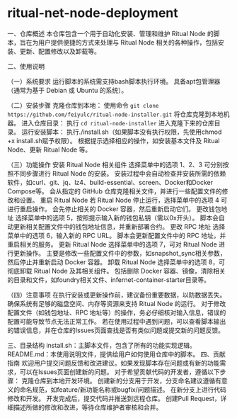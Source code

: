 # ritual-net-node-deployment
一、仓库概述
本仓库包含一个用于自动化安装、管理和维护 Ritual Node 的脚本，旨在为用户提供便捷的方式来处理与 Ritual Node 相关的各种操作，包括安装、更新、配置修改以及卸载等。

二、使用说明

（一）系统要求
运行脚本的系统需支持bash脚本执行环境。
具备apt包管理器（通常为基于 Debian 或 Ubuntu 的系统）。

（二）安装步骤
克隆仓库到本地：
使用命令 ```git clone https://github.com/feiyulc/ritual-node-installer.git```  将仓库克隆到本地机器。
进入仓库目录：
执行 ```cd ritual-node-installer``` 进入克隆下来的仓库目录。
运行安装脚本：
执行./install.sh（如果脚本没有执行权限，先使用chmod +x install.sh赋予权限）。
根据提示选择相应的操作，如安装基本文件及 Ritual Node、更新 Ritual Node 等。

（三）功能操作
安装 Ritual Node 相关组件
选择菜单中的选项 1、2、3 可分别按照不同步骤进行 Ritual Node 的安装。
安装过程中会自动检查并安装所需的依赖软件，如curl、git、jq、lz4、build-essential、screen、Docker和Docker Compose等。
会从指定的 GitHub 仓库克隆相关文件，并进行一些配置文件的修改和设置。
重启 Ritual Node
若 Ritual Node 停止运行，选择菜单中的选项 4 可进行重启操作。
会先停止相关的 Docker 容器，然后重新启动它们。
更改钱包地址
选择菜单中的选项 5，按照提示输入新的钱包私钥（需以0x开头）。
脚本会自动更新相关配置文件中的钱包地址信息，并重新部署合约。
更改 RPC 地址
选择菜单中的选项 6，输入新的 RPC URL。
脚本会更新配置文件中的 RPC 地址，并重启相关的服务。
更新 Ritual Node
选择菜单中的选项 7，可对 Ritual Node 进行更新操作。
主要是修改一些配置文件中的参数，如snapshot_sync相关参数，然后停止并重新启动 Docker 容器。
卸载 Ritual Node
选择菜单中的选项 8，可彻底卸载 Ritual Node 及其相关组件。
包括删除 Docker 容器、镜像，清除相关的目录和文件，如foundry相关文件、infernet-container-starter目录等。

（四）注意事项
在执行安装或更新操作前，建议备份重要数据，以防数据丢失。
确保系统有足够的磁盘空间、内存等资源来支持 Ritual Node 的运行。
对于修改配置文件（如钱包地址、RPC 地址等）的操作，务必仔细核对输入信息，错误的配置可能导致节点无法正常工作。
若在使用过程中遇到问题，可以查看脚本输出的错误信息，并在仓库的Issues页面查找是否有类似问题或提交新的问题反馈。


三、目录结构
install.sh：主脚本文件，包含了所有的功能实现逻辑。
README.md：本使用说明文件，提供给用户如何使用仓库中的脚本。
四、贡献指南
欢迎用户提交问题反馈和改进建议。如果发现脚本存在问题或有新的功能需求，可以在Issues页面创建新的问题。
对于希望贡献代码的开发者，遵循以下步骤：
克隆仓库到本地开发环境。
创建新的分支用于开发，分支命名建议遵循有意义的命名规范，如feature/新功能名称或bugfix/问题描述。
在新分支上进行代码修改和开发。
开发完成后，提交代码并推送到远程仓库。
创建Pull Request，详细描述所做的修改和改进，等待仓库维护者审核和合并。
